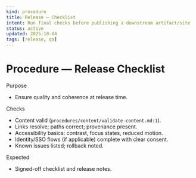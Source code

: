 ```yaml
---
kind: procedure
title: Release — Checklist
intent: Run final checks before publishing a downstream artifact/site
status: active
updated: 2025-10-04
tags: [release, qa]
---
```


# Procedure — Release Checklist

Purpose
- Ensure quality and coherence at release time.

Checks
- Content valid (`procedures/content/validate-content.md:1`).
- Links resolve; paths correct; provenance present.
- Accessibility basics: contrast, focus states, reduced motion.
- Identity/SSO flows (if applicable) complete with clear consent.
- Known issues listed; rollback noted.

Expected
- Signed-off checklist and release notes.

